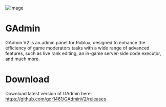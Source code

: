 ![image](https://github.com/user-attachments/assets/bed2e0f9-3c45-43aa-a5fb-c5263e136b64)

# GAdmin

GAdmin V2 is an admin panel for Roblox, designed to enhance the efficiency of game moderators tasks with a wide range of advanced features, such as live rank editing, an in-game server-side code executor, and much more.

# Download
Download latest version of GAdmin here: https://github.com/gdr1461/GAdminV2/releases